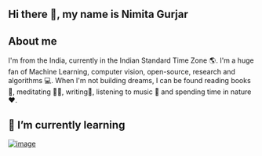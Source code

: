 ## Hi there 👋, my name is Nimita Gurjar

## About me

I'm from the India, currently in the Indian Standard Time Zone 🌎. I'm a huge fan of Machine Learning, computer vision, open-source, research and algorithms 💻. When I'm not building dreams, I can be found reading books 📕, meditating 🧘‍♀️, writing📝, listening to music 🎼 and spending time in nature ❤️.

## 🌱 I’m currently learning

[![image](https://github.com/user-attachments/assets/a9263a93-7a86-476e-a8c9-4449dbb852e3)
](https://www.duolingo.com/profile/gurjar_nimita)

<!--
**Nimita775/Nimita775** is a ✨ _special_ ✨ repository because its `README.md` (this file) appears on your GitHub profile.

Here are some ideas to get you started:

- 🔭 I’m currently working on ...
- 🌱 I’m currently learning ...
- 👯 I’m looking to collaborate on ...
- 🤔 I’m looking for help with ...
- 💬 Ask me about ...
- 📫 How to reach me: ...
- 😄 Pronouns: ...
- ⚡ Fun fact: ...
-->
